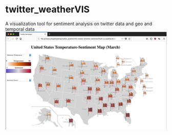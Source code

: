# twitter_weatherVIS
A visualization tool for sentiment analysis on twitter data and geo and temporal data
![alt text](https://github.com/JiaqiZheng/twitter_weatherVIS/blob/master/show1.png)
